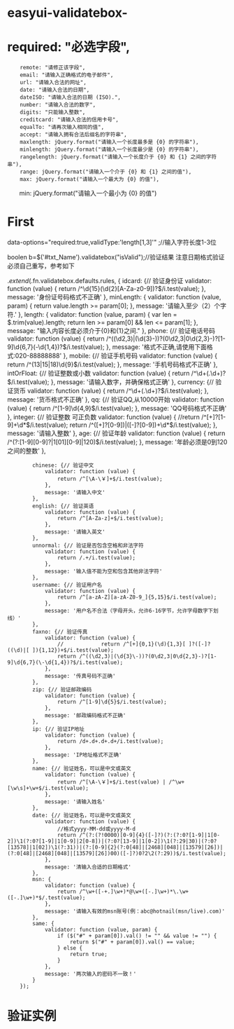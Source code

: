 # easyui-validatebox-

# required: "必选字段",

        remote: "请修正该字段",
        email: "请输入正确格式的电子邮件",
        url: "请输入合法的网址",
        date: "请输入合法的日期",
        dateISO: "请输入合法的日期 (ISO).",
        number: "请输入合法的数字",
        digits: "只能输入整数",
        creditcard: "请输入合法的信用卡号",
        equalTo: "请再次输入相同的值",
        accept: "请输入拥有合法后缀名的字符串",
        maxlength: jQuery.format("请输入一个长度最多是 {0} 的字符串"),
        minlength: jQuery.format("请输入一个长度最少是 {0} 的字符串"),
        rangelength: jQuery.format("请输入一个长度介于 {0} 和 {1} 之间的字符串"),
        range: jQuery.format("请输入一个介于 {0} 和 {1} 之间的值"),
        max: jQuery.format("请输入一个最大为 {0} 的值"),
        min: jQuery.format("请输入一个最小为 {0} 的值")
# First
data-options="required:true,validType:'length[1,3]'" ;//输入字符长度1-3位

boolen b=$('#txt_Name').validatebox("isValid");//验证结果
 注意日期格式验证必须自己重写，参考如下

 $.extend($.fn.validatebox.defaults.rules, {
            idcard: {// 验证身份证
                validator: function (value) {
                    return /^\d{15}(\d{2}[A-Za-z0-9])?$/i.test(value);
                },
                message: '身份证号码格式不正确'
            },
            minLength: {
                validator: function (value, param) {
                    return value.length >= param[0];
                },
                message: '请输入至少（2）个字符.'
            },
            length: { validator: function (value, param) {
                var len = $.trim(value).length;
                return len >= param[0] && len <= param[1];
            },
                message: "输入内容长度必须介于{0}和{1}之间."
            },
            phone: {// 验证电话号码
                validator: function (value) {
                    return /^((\d2,3)|(\d{3}\-))?(0\d2,3|0\d{2,3}-)?[1-9]\d{6,7}(\-\d{1,4})?$/i.test(value);
                },
                message: '格式不正确,请使用下面格式:020-88888888'
            },
            mobile: {// 验证手机号码
                validator: function (value) {
                    return /^(13|15|18)\d{9}$/i.test(value);
                },
                message: '手机号码格式不正确'
            },
            intOrFloat: {// 验证整数或小数
                validator: function (value) {
                    return /^\d+(\.\d+)?$/i.test(value);
                },
                message: '请输入数字，并确保格式正确'
            },
            currency: {// 验证货币
                validator: function (value) {
                    return /^\d+(\.\d+)?$/i.test(value);
                },
                message: '货币格式不正确'
            },
            qq: {// 验证QQ,从10000开始
                validator: function (value) {
                    return /^[1-9]\d{4,9}$/i.test(value);
                },
                message: 'QQ号码格式不正确'
            },
            integer: {// 验证整数 可正负数
                validator: function (value) {
                    //return /^[+]?[1-9]+\d*$/i.test(value);
                    return /^([+]?[0-9])|([-]?[0-9])+\d*$/i.test(value);
                },
                message: '请输入整数'
            },
            age: {// 验证年龄
                validator: function (value) {
                    return /^(?:[1-9][0-9]?|1[01][0-9]|120)$/i.test(value);
                },
                message: '年龄必须是0到120之间的整数'
            },

            chinese: {// 验证中文
                validator: function (value) {
                    return /^[\Α-\￥]+$/i.test(value);
                },
                message: '请输入中文'
            },
            english: {// 验证英语
                validator: function (value) {
                    return /^[A-Za-z]+$/i.test(value);
                },
                message: '请输入英文'
            },
            unnormal: {// 验证是否包含空格和非法字符
                validator: function (value) {
                    return /.+/i.test(value);
                },
                message: '输入值不能为空和包含其他非法字符'
            },
            username: {// 验证用户名
                validator: function (value) {
                    return /^[a-zA-Z][a-zA-Z0-9_]{5,15}$/i.test(value);
                },
                message: '用户名不合法（字母开头，允许6-16字节，允许字母数字下划线）'
            },
            faxno: {// 验证传真
                validator: function (value) {
                    //            return /^[+]{0,1}(\d){1,3}[ ]?([-]?((\d)|[ ]){1,12})+$/i.test(value);
                    return /^((\d2,3)|(\d{3}\-))?(0\d2,3|0\d{2,3}-)?[1-9]\d{6,7}(\-\d{1,4})?$/i.test(value);
                },
                message: '传真号码不正确'
            },
            zip: {// 验证邮政编码
                validator: function (value) {
                    return /^[1-9]\d{5}$/i.test(value);
                },
                message: '邮政编码格式不正确'
            },
            ip: {// 验证IP地址
                validator: function (value) {
                    return /d+.d+.d+.d+/i.test(value);
                },
                message: 'IP地址格式不正确'
            },
            name: {// 验证姓名，可以是中文或英文
                validator: function (value) {
                    return /^[\Α-\￥]+$/i.test(value) | /^\w+[\w\s]+\w+$/i.test(value);
                },
                message: '请输入姓名'
            },
            date: {// 验证姓名，可以是中文或英文
                validator: function (value) {
                    //格式yyyy-MM-dd或yyyy-M-d
                    return /^(?:(?!0000)[0-9]{4}([-]?)(?:(?:0?[1-9]|1[0-2])\1(?:0?[1-9]|1[0-9]|2[0-8])|(?:0?[13-9]|1[0-2])\1(?:29|30)|(?:0?[13578]|1[02])\1(?:31))|(?:[0-9]{2}(?:0[48]|[2468][048]|[13579][26])|(?:0[48]|[2468][048]|[13579][26])00)([-]?)0?2\2(?:29))$/i.test(value);
                },
                message: '清输入合适的日期格式'
            },
            msn: {
                validator: function (value) {
                    return /^\w+([-+.]\w+)*@\w+([-.]\w+)*\.\w+([-.]\w+)*$/.test(value);
                },
                message: '请输入有效的msn账号(例：abc@hotnail(msn/live).com)'
            },
            same: {
                validator: function (value, param) {
                    if ($("#" + param[0]).val() != "" && value != "") {
                        return $("#" + param[0]).val() == value;
                    } else {
                        return true;
                    }
                },
                message: '两次输入的密码不一致！'
            }
        });
# 验证实例

<html xmlns="http://www.w3.org/1999/xhtml">
<head>
    <script src="easyui1.2.4/jquery-1.6.min.js" type="text/javascript"></script>
    <script src="easyui1.2.4/jquery.easyui.min.js" type="text/javascript"></script>
    <!--自定义验证-->
    <script src="easyui1.2.4/validator.js" type="text/javascript"></script>
    <link href="easyui1.2.4/themes/default/easyui.css" rel="stylesheet" type="text/css" />
    <script>

        $（function （） {
            
            //设置text须要验证
            $（""input[type=text]""）.validatebox（）;
        }）
    
    </script>
</head>
<body>
    邮箱验证：<input type="text" validtype="email" required="true" missingMessage="邮箱不能为空" invalidMessage="邮箱格局不正确" /><br />
    网址验证：<input type="text" validtype="url" invalidMessage="url格局不正确[http://www.example.com]" /><br />
    长度验证：<input type="text" validtype="length[8，20]" invalidMessage="有效长度8-20" /><br />
    手机验证：<input type="text" validtype="mobile"  /><br />
    邮编验证：<input type="text" validtype="zipcode" /><br />
    账号验证：<input type="text" validtype="account[8，20]" /><br />
    汉子验证：<input type="text" validtype="CHS" /><br />
    长途验证：<input type="text" validtype="remote[""checkname.aspx""，""name""]" invalidMessage="用户名已存在"/>
</body>
</html>

# 本身写的validator.js

# 扩大easyui表单的验证
$.extend（$.fn.validatebox.defaults.rules， {
    //验证汉字
    CHS: {
        validator: function （value） {
            return /^[\u0391-\uFFE5]+$/.test（value）;
        }，
        message: ""只能输入汉字""
    }，
    //移下手机号码验证
    mobile: {//value值为文本框中的值
        validator: function （value） {
            var reg = /^1[3|4|5|8|9]\d{9}$/;
            return reg.test（value）;
        }，
        message: ""输入手机号码格局不正确.""
    }，
    //国内邮编验证
    zipcode: {
        validator: function （value） {
            var reg = /^[1-9]\d{5}$/;
            return reg.test（value）;
        }，
        message: ""邮编必须长短0开端的6位数字.""
    }，
    //用户账号验证（只能包含 _ 数字 字母） 
    account: {//param的值为[]中值
        validator: function （value， param） {
            if （value.length < param[0] || value.length > param[1]） {
                $.fn.validatebox.defaults.rules.account.message = ""用户名长度必须在"" + param[0] + ""至"" + param[1] + ""局限"";
                return false;
            } else {
                if （!/^[\w]+$/.test（value）） {
                    $.fn.validatebox.defaults.rules.account.message = ""用户名只能数字、字母、下划线构成."";
                    return false;
                } else {
                    return true;
                }
            }
        }， message: """"
    }
}）
# checkname.aspx

<％＠ Page Language="C＃" ％>
<script runat="server">
    void Page_Load（object sender， System.EventArgs e）
    {
        if （!string.IsNullOrEmpty（Request["name"]））
        {
            string name = "";
            name = Request["name"];
            if （name == "zhxhdean"）
            {//当文本框中值为 zhxhdean，提示用户已存在。 这一步可以去数据库查询
                Response.Write（"false"）;
                return;
            }
            else
            {
                Response.Write（"true"）;
                return;
            }
        }
    }
</script>
